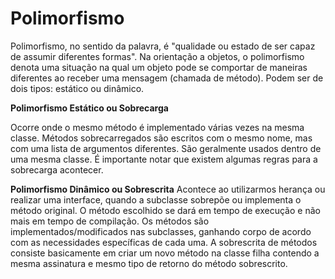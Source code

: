# Polimorfismo

Polimorfismo, no sentido da palavra, é "qualidade ou estado de ser capaz de assumir diferentes formas". Na orientação a objetos, o polimorfismo denota uma situação na qual um objeto pode se comportar de maneiras diferentes ao receber uma mensagem (chamada de método). Podem ser de dois tipos: estático ou dinâmico.

**Polimorfismo Estático ou Sobrecarga**

Ocorre onde o mesmo método é implementado várias vezes na mesma classe. Métodos sobrecarregados são escritos com o mesmo nome, mas com uma lista de argumentos diferentes. São geralmente usados dentro de uma mesma classe.
É importante notar que existem algumas regras para a sobrecarga acontecer.

**Polimorfismo Dinâmico ou Sobrescrita**
Acontece ao utilizarmos herança ou realizar uma interface, quando a subclasse sobrepõe ou implementa o método original. O método escolhido se dará em tempo de execução e não mais em tempo de compilação. Os métodos são implementados/modificados nas subclasses, ganhando corpo de acordo com as necessidades específicas de cada uma. A sobrescrita de métodos consiste basicamente em criar um novo método na classe filha contendo a mesma assinatura e mesmo tipo de retorno do método sobrescrito.